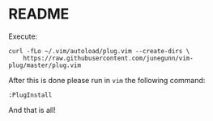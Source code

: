# README

Execute: 
```
curl -fLo ~/.vim/autoload/plug.vim --create-dirs \
    https://raw.githubusercontent.com/junegunn/vim-plug/master/plug.vim
```

After this is done please run in `vim` the following command:

```
:PlugInstall
```

And that is all!

